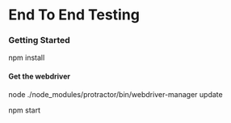 # End To End Testing

### Getting Started
npm install

#### Get the webdriver
node ./node_modules/protractor/bin/webdriver-manager update

npm start


